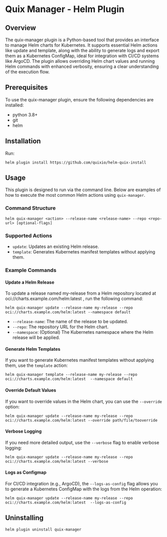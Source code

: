 # Quix Manager - Helm Plugin
## Overview

The quix-manager plugin is a Python-based tool that provides an interface to manage Helm charts for Kubernetes. It supports essential Helm actions like update and template, along with the ability to generate logs and export them as a Kubernetes ConfigMap, ideal for integration with CI/CD systems like ArgoCD. The plugin allows overriding Helm chart values and running Helm commands with enhanced verbosity, ensuring a clear understanding of the execution flow.

## Prerequisites

To use the quix-manager plugin, ensure the following dependencies are installed:

- python 3.8+
- git
- helm

## Installation

Run: 
```
helm plugin install https://github.com/quixio/helm-quix-install
```

## Usage
This plugin is designed to run via the command line. Below are examples of how to execute the most common Helm actions using `quix-manager`.
  
### Command Structure

```
helm quix-manager <action> --release-name <release-name> --repo <repo-url> [optional-flags]
```

### Supported Actions
- `update`: Updates an existing Helm release.
- `template`: Generates Kubernetes manifest templates without applying them.


### Example Commands

#### Update a Helm Release
To update a release named my-release from a Helm repository located at oci://charts.example.com/helm:latest , run the following command:

```
helm quix-manager update --release-name my-release --repo oci://charts.example.com/helm:latest --namespace default
```
- `--release-name`: The name of the release to be updated.
- `--repo`: The repository URL for the Helm chart.
- `--namespace`: (Optional) The Kubernetes namespace where the Helm release will be applied.

#### Generate Helm Templates
If you want to generate Kubernetes manifest templates without applying them, use the `template` action:

```
helm quix-manager template --release-name my-release --repo oci://charts.example.com/helm:latest  --namespace default
```

#### Override Default Values
If you want to override values in the Helm chart, you can use the `--override` option:

```
helm quix-manager update --release-name my-release --repo oci://charts.example.com/helm:latest --override path/file/tooverride
```

#### Verbose Logging
If you need more detailed output, use the `--verbose` flag to enable verbose logging:

```
helm quix-manager update --release-name my-release --repo oci://charts.example.com/helm:latest --verbose
```
#### Logs as Configmap
For CI/CD integration (e.g., ArgoCD), the `--logs-as-config` flag allows you to generate a Kubernetes ConfigMap with the logs from the Helm operation:

```
helm quix-manager update --release-name my-release --repo oci://charts.example.com/helm:latest  --logs-as-config
```


## Uninstalling

```
helm plugin uninstall quix-manager
```

